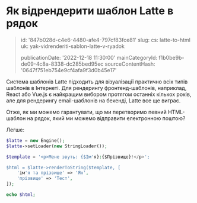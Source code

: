 Як відрендерити шаблон Latte в рядок
====================================

> id: '847b028d-c4e6-4480-afe4-797cf83fce81'
> slug:
> 	cs: latte-to-html
> 	uk: yak-vidrenderiti-sablon-latte-v-ryadok
> 
> publicationDate: '2022-12-18 11:30:00'
> mainCategoryId: f1b0be9b-de09-4c8a-8338-dc285bed95ec
> sourceContentHash: '0647f751eb754e9cf4afa9f3d0b45e17'

Система шаблонів Latte підходить для візуалізації практично всіх типів шаблонів в Інтернеті. Для рендерингу фронтенд-шаблонів, наприклад, React або Vue.js є найкращим вибором протягом останніх кількох років, але для рендерингу email-шаблонів на бекенді, Latte все ще виграє.

Отже, як ми можемо гарантувати, що ми перетворимо певний HTML-шаблон на рядок, який ми можемо відправити електронною поштою?

Легше:

```php
$latte = new Engine();
$latte->setLoader(new StringLoader());

$template = '<p>Мене звуть: {$Ім'я}:{$Прізвище}!</p>';

$html = $latte->renderToString($template, [
	'ім'я та прізвище' => 'Ян',
	'прізвище' => 'Тест',
]);

echo $html;
```
